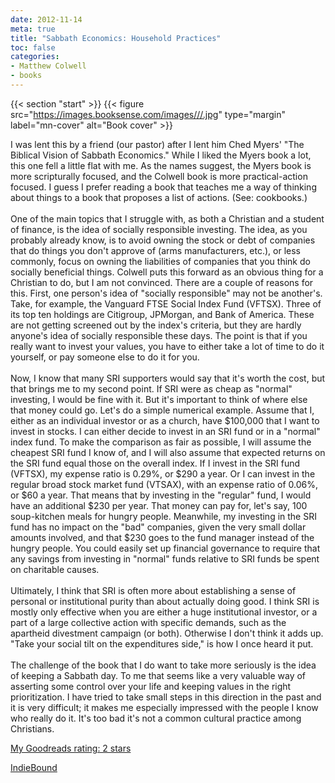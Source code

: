 ```yaml
---
date: 2012-11-14
meta: true
title: "Sabbath Economics: Household Practices"
toc: false
categories:
- Matthew Colwell
- books
---
```


{{< section "start" >}}
{{< figure src="https://images.booksense.com/images///.jpg" type="margin" label="mn-cover" alt="Book cover" >}}

I was lent this by a friend (our pastor) after I lent him Ched Myers' "The Biblical Vision of Sabbath Economics." While I liked the Myers book a lot, this one fell a little flat with me. As the names suggest, the Myers book is more scripturally focused, and the Colwell book is more practical-action focused. I guess I prefer reading a book that teaches me a way of thinking about things to a book that proposes a list of actions. (See: cookbooks.)<br /><br />One of the main topics that I struggle with, as both a Christian and a student of finance, is the idea of socially responsible investing. The idea, as you probably already know, is to avoid owning the stock or debt of companies that do things you don't approve of (arms manufacturers, etc.), or less commonly, focus on owning the liabilities of companies that you think do socially beneficial things. Colwell puts this forward as an obvious thing for a Christian to do, but I am not convinced. There are a couple of reasons for this. First, one person's idea of "socially responsible" may not be another's. Take, for example, the Vanguard FTSE Social Index Fund (VFTSX). Three of its top ten holdings are Citigroup, JPMorgan, and Bank of America. These are not getting screened out by the index's criteria, but they are hardly anyone's idea of socially responsible these days. The point is that if you really want to invest your values, you have to either take a lot of time to do it yourself, or pay someone else to do it for you. <br /><br />Now, I know that many SRI supporters would say that it's worth the cost, but that brings me to my second point. If SRI were as cheap as "normal" investing, I would be fine with it. But it's important to think of where else that money could go. Let's do a simple numerical example. Assume that I, either as an individual investor or as a church, have $100,000 that I want to invest in stocks. I can either decide to invest in an SRI fund or in a "normal" index fund. To make the comparison as fair as possible, I will assume the cheapest SRI fund I know of, and I will also assume that expected returns on the SRI fund equal those on the overall index. If I invest in the SRI fund (VFTSX), my expense ratio is 0.29%, or $290 a year. Or I can invest in the regular broad stock market fund (VTSAX), with an expense ratio of 0.06%, or $60 a year. That means that by investing in the "regular" fund, I would have an additional $230 per year. That money can pay for, let's say, 100 soup-kitchen meals for hungry people. Meanwhile, my investing in the SRI fund has no impact on the "bad" companies, given the very small dollar amounts involved, and that $230 goes to the fund manager instead of the hungry people. You could easily set up financial governance to require that any savings from investing in "normal" funds relative to SRI funds be spent on charitable causes. <br /><br />Ultimately, I think that SRI is often more about establishing a sense of personal or institutional purity than about actually doing good. I think SRI is mostly only effective when you are either a huge institutional investor, or a part of a large collective action with specific demands, such as the apartheid divestment campaign (or both). Otherwise I don't think it adds up. "Take your social tilt on the expenditures side," is how I once heard it put.<br /><br />The challenge of the book that I do want to take more seriously is the idea of keeping a Sabbath day. To me that seems like a very valuable way of asserting some control over your life and keeping values in the right prioritization. I have tried to take small steps in this direction in the past and it is very difficult; it makes me especially impressed with the people I know who really do it. It's too bad it's not a common cultural practice among Christians.

[My Goodreads rating: 2 stars](https://www.goodreads.com/review/show/450500200)  

[IndieBound](https://www.indiebound.org/book/)
